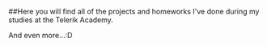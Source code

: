 ##Here you will find all of the projects and homeworks I've done during my studies at the Telerik Academy.

And even more...:D